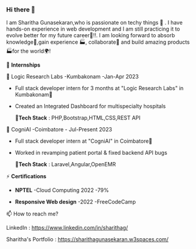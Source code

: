 ### Hi there 👋

I am Sharitha Gunasekaran,who is passionate on techy things 📠 . I have  hands-on experience in web development and I am still practicing it to evolve better for my future career🧿!!.
I am looking forward to absorb knowledge🧠,gain experience 🏭, collaborate🤝 and build amazing products 🏭for the world🌍!


🌱 **Internships**

🧿 Logic Research Labs -Kumbakonam -Jan-Apr 2023
  - Full stack developer intern for 3 months at "Logic Research Labs" in Kumbakonam🔮
  - Created an Integrated Dashboard for multispecialty hospitals

    🧱**Tech Stack** : PHP,Bootstrap,HTML,CSS,REST API

🧿 CogniAI -Coimbatore - Jul-Present 2023
  - Full stack developer intern at "CogniAI" in Coimbatore🔮
  - Worked in revamping patient portal & fixed backend API bugs
    
    🧱**Tech Stack** : Laravel,Angular,OpenEMR

⚡ **Certifications**

  - **NPTEL** -Cloud Computing 2022 -79%

  - **Responsive Web design** -2022 -FreeCodeCamp

📫 How to reach me?

LinkedIn             : https://www.linkedin.com/in/sharithag/

Sharitha's Portfolio : https://sharithagunasekaran.w3spaces.com/

